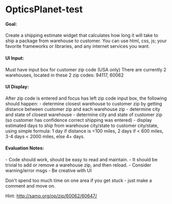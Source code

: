 # OpticsPlanet-test
<h4>Goal:</h4>
Create a shipping estimate widget that calculates how long it will take to ship a package from warehouse to customer.
You can use html, css, js; your favorite frameworks or libraries, and any internet services you want.

<h4>UI Input:</h4>
Must have input box for customer zip code (USA only)
There are currently 2 warehouses, located in these 2 zip codes: 94117, 60062

<h4>UI Display:</h4>
After zip code is entered and focus has left zip code input box, the following should happen:
- determine closest warehouse to customer zip by getting distance between customer zip and each warehouse zip
- determine city and state of closest warehouse
- determine city and state of customer zip (so customer has confidence correct shipping was entered)
- display estimated days to ship from warehouse city/state to customer city/state, using simple formula: 1 day if distance is <100 miles, 2 days if < 600 miles, 3-4 days < 2000 miles, else 4+ days.

<h4>Evaluation Notes:</h4>
- Code should work, should be easy to read and maintain.
- It should be trivial to add or remove a warehouse zip, and then reload.
- Consider warning/error msgs
- Be creative with UI

Don't spend too much time on one area if you get stuck - just make a comment and move on. 

Hint: http://samo.org/op/zip/60062/60647/
